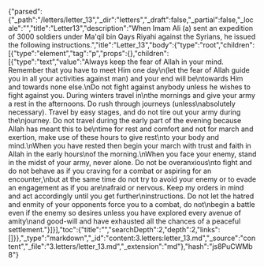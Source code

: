 {"parsed":{"_path":"/letters/letter_13","_dir":"letters","_draft":false,"_partial":false,"_locale":"","title":"Letter13","description":"When Imam Ali (a) sent an expedition of 3000 soldiers under Ma'qil bin Qays Riyahi against the Syrians, he issued the following instructions.","itle":"Letter_13","body":{"type":"root","children":[{"type":"element","tag":"p","props":{},"children":[{"type":"text","value":"Always keep the fear of Allah in your mind. Remember that you have to meet Him one day\n(let the fear of Allah guide you in all your activities against man) and your end will be\ntowards Him and towards none else.\nDo not fight against anybody unless he wishes to fight against you. During winters travel in\nthe mornings and give your army a rest in the afternoons. Do rush through journeys (unless\nabsolutely necessary). Travel by easy stages, and do not tire out your army during the\njourney. Do not travel during the early part of the evening because Allah has meant this to be\ntime for rest and comfort and not for march and exertion, make use of these hours to give rest\nto your body and mind.\nWhen you have rested then begin your march with trust and faith in Allah in the early hours\nof the morning.\nWhen you face your enemy, stand in the midst of your army, never alone. Do not be overanxious\nto fight and do not behave as if you craving for a combat or aspiring for an encounter,\nbut at the same time do not try to avoid your enemy or to evade an engagement as if you are\nafraid or nervous. Keep my orders in mind and act accordingly until you get further\ninstructions. Do not let the hatred and enmity of your opponents force you to a combat, do not\nbegin a battle even if the enemy so desires unless you have explored every avenue of amity\nand good-will and have exhausted all the chances of a peaceful settlement."}]}],"toc":{"title":"","searchDepth":2,"depth":2,"links":[]}},"_type":"markdown","_id":"content:3.letters:letter_13.md","_source":"content","_file":"3.letters/letter_13.md","_extension":"md"},"hash":"js8PuCWMb8"}
